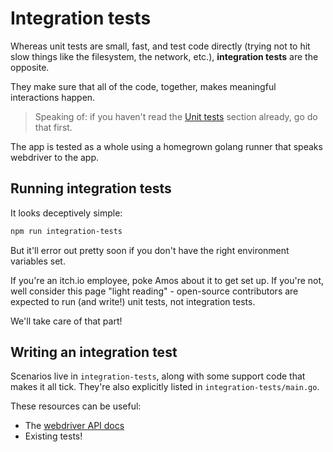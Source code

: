 # Integration tests

Whereas unit tests are small, fast, and test code directly \(trying not to hit slow things like the filesystem, the network, etc.\), **integration tests** are the opposite.

They make sure that all of the code, together, makes meaningful interactions happen.

> Speaking of: if you haven't read the [Unit tests](unit-tests.md) section already, go do that first.

The app is tested as a whole using a homegrown golang runner that speaks webdriver to the app.

## Running integration tests

It looks deceptively simple:

```bash
npm run integration-tests
```

But it'll error out pretty soon if you don't have the right environment variables set.

If you're an itch.io employee, poke Amos about it to get set up. If you're not, well consider this page "light reading" - open-source contributors are expected to run \(and write!\) unit tests, not integration tests.

We'll take care of that part!

## Writing an integration test

Scenarios live in `integration-tests`, along with some support code that makes it all tick. They're also explicitly listed in `integration-tests/main.go`.

These resources can be useful:

* The [webdriver API docs](http://webdriver.io/api.html)
* Existing tests!
